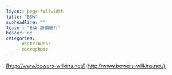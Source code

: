 ```yaml
---
layout: page-fullwidth
title: "B&W"
subheadline: ""
teaser: "B&W 設備簡介"
header: no
categories:
    - distributor
    - microphone
---
```


[http://www.bowers-wilkins.net/](http://www.bowers-wilkins.net/)
